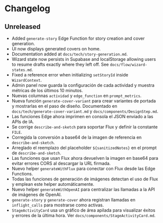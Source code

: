 # Changelog

## Unreleased
- Added `generate-story` Edge Function for story creation and cover generation.
- UI now displays generated covers on home.
- Documentation added at `docs/tech/story-generation.md`.
- Wizard state now persists in Supabase and localStorage allowing users to resume drafts exactly where they left off. See `docs/flow/wizard-states.md`.
- Fixed a reference error when initializing `setStoryId` inside `WizardContext`.
- Admin panel now guarda la configuración de cada actividad y muestra métricas de los últimos 10 minutos.
- Nuevas columnas `actividad` y `edge_function` en `prompt_metrics`.
- Nueva función `generate-cover-variant` para crear variantes de portada y mostrarlas en el paso de diseño. Documentado en `docs/tech/generate-cover-variant.md` y `docs/components/DesignStep.md`.
- Las funciones Edge ahora imprimen en consola el JSON enviado a las APIs de IA.
- Se corrige `describe-and-sketch` para soportar Flux y definir la constante `FILE`.
- Corregida la conversión a base64 de la imagen de referencia en `describe-and-sketch`.
- Arreglado el reemplazo del placeholder `${sanitizedNotes}` en el prompt de `describe-and-sketch`.
- Las funciones que usan Flux ahora devuelven la imagen en base64 para evitar errores CORS al descargar la URL firmada.
- Nuevo helper `generateWithFlux` para conectar con Flux desde las Edge Functions.
- Todas las funciones de generación de imágenes detectan el uso de Flux y emplean este helper automáticamente.
- Nuevo helper `generateWithOpenAI` para centralizar las llamadas a la API de imágenes de OpenAI.
- `generate-story` y `generate-cover` ahora registran llamadas en `inflight_calls` para mostrarse como activas.
- `StageActivityCard` usa un gráfico de área apilada para visualizar éxitos y errores de la última hora. Ver `docs/components/StageActivityCard.md`.
